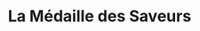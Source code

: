 ---
title: "La Médaille des Saveurs"
url: /boulogne-billancourt/la-medaille-des-saveurs/
shop: Feinkost
---